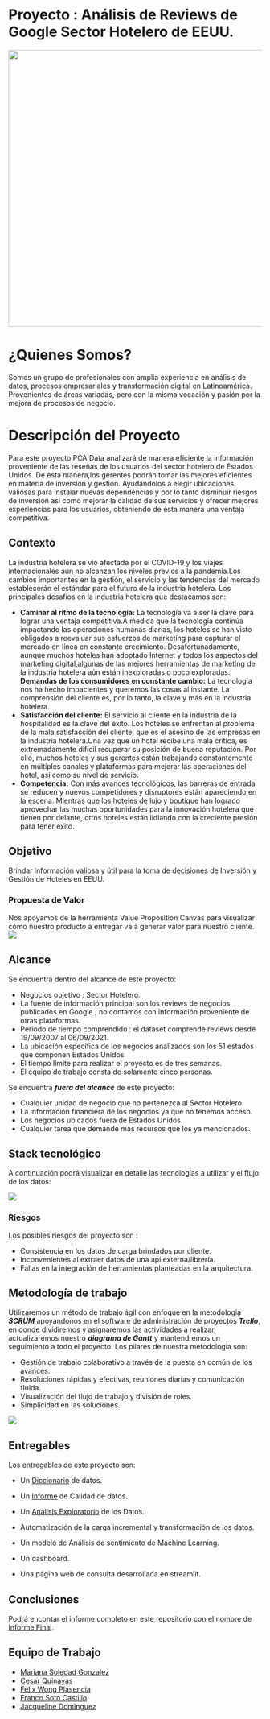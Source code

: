 # Proyecto : Análisis de Reviews de Google Sector Hotelero de EEUU.
<div>
<p align="center">
<image src="/src/logopcadata.png"width="800" height="550">

</div>

# ¿Quienes Somos?
Somos un grupo de profesionales con amplia experiencia en análisis de datos, procesos empresariales y transformación digital en Latinoamérica. Provenientes de áreas variadas, pero con la misma vocación y pasión por la mejora de procesos de negocio. 

</div>

# Descripción del Proyecto
Para este proyecto PCA Data analizará de manera eficiente la información proveniente de las reseñas de los usuarios del sector hotelero de Estados Unidos. De esta manera,los gerentes podrán tomar las mejores eficientes en materia de inversión y gestión. Ayudándolos a elegir ubicaciones valiosas para instalar nuevas dependencias y por lo tanto disminuir riesgos de inversión así como mejorar la calidad de sus servicios y ofrecer mejores experiencias para los usuarios, obteniendo de ésta manera una ventaja competitiva.
<div>

</div>

## Contexto
La industria hotelera se vio afectada por el COVID-19 y los viajes internacionales aun no alcanzan los niveles previos a la pandemia.Los cambios importantes en la gestión, el servicio y las tendencias del mercado establecerán el estándar para el futuro de la industria hotelera.
Los principales desafíos en la industria hotelera que destacamos son: 
+ **Caminar al ritmo de la tecnología:** 
La tecnología va a ser la clave para lograr una ventaja competitiva.A medida que la tecnología continúa impactando las operaciones humanas diarias, los hoteles se han visto obligados a reevaluar sus esfuerzos de marketing para capturar el mercado en línea en constante crecimiento.
Desafortunadamente, aunque muchos hoteles han adoptado Internet y todos los aspectos del marketing digital,algunas de las mejores herramientas de marketing de la industria hotelera aún están inexploradas o poco exploradas.
**Demandas de los consumidores en constante cambio:**
La tecnología nos ha hecho impacientes y queremos las cosas al instante. La comprensión del cliente es, por lo tanto, la clave y más en la industria hotelera.
+ **Satisfacción del cliente:**
El servicio al cliente en la industria de la hospitalidad es la clave del éxito. Los hoteles se enfrentan al problema de la mala satisfacción del cliente, que es el asesino de las empresas en la industria hotelera.Una vez que un hotel recibe una mala crítica, es extremadamente difícil recuperar su posición de buena reputación.
Por ello, muchos hoteles y sus gerentes están trabajando constantemente en múltiples canales y plataformas para mejorar las operaciones del hotel, así como su nivel de servicio.
+ **Competencia:**
Con más avances tecnológicos, las barreras de entrada se reducen y nuevos competidores y disruptores están apareciendo en la escena. Mientras que los hoteles de lujo y boutique han logrado aprovechar las muchas oportunidades para la innovación hotelera que tienen por delante, otros hoteles están lidiando con la creciente presión para tener éxito.

</div>

## Objetivo

Brindar información valiosa y útil  para la toma de decisiones de Inversión y Gestión de Hoteles en EEUU.

</div>

### Propuesta de Valor

Nos apoyamos de la herramienta Value Proposition Canvas para visualizar cómo nuestro producto a entregar va a generar valor para nuestro cliente. 
<image src="/src/Value.jpg">

## Alcance
Se encuentra dentro del alcance de este proyecto:
+ Negocios objetivo : Sector Hotelero.
+ La fuente de información principal son los reviews de negocios publicados en Google , no contamos con información proveniente de otras plataformas.
+ Periodo de tiempo comprendido : el dataset comprende reviews desde 19/09/2007 al 06/09/2021.
+ La ubicación específica de los negocios analizados son los 51 estados que componen Estados Unidos.
+ El  tiempo límite para realizar el proyecto es de tres semanas.
+ El equipo de trabajo consta de solamente cinco personas.

Se encuentra ***fuera del alcance*** de este proyecto:

+ Cualquier unidad de negocio que no pertenezca al Sector Hotelero.
+ La información financiera de los negocios ya que no tenemos acceso.
+ Los negocios ubicados fuera de Estados Unidos.
+ Cualquier tarea que demande más recursos que los ya mencionados.

## Stack tecnológico

A continuación podrá visualizar en detalle las tecnologías a utilizar y el flujo de los datos:
  
<image src="/src/Arquitectura.jpg">

### Riesgos

Los posibles riesgos  del proyecto son :
+ Consistencia en los datos de carga brindados por cliente.
+ Inconvenientes al extraer datos de una api externa/librería.
+ Fallas en la integración de herramientas planteadas en la arquitectura.

## Metodología de trabajo 

Utilizaremos un método de trabajo ágil con enfoque en la metodología ***SCRUM*** apoyándonos en el software de administración de proyectos ***Trello***, en donde dividiremos y asignaremos las actividades a realizar, actualizaremos nuestro ***diagrama de Gantt***  y mantendremos un seguimiento a todo el proyecto.
Los pilares de nuestra metodología son:
+ Gestión de trabajo colaborativo a través de la puesta en común de los avances.
+ Resoluciones rápidas y efectivas, reuniones diarias y comunicación fluida.
+ Visualización del flujo de trabajo  y división de roles.
+ Simplicidad en las soluciones.

<image src="/src/Scrum.jpg">

<div>
  
## Entregables 
Los entregables de este proyecto son: 
  
  + Un [Diccionario](/Documentacion/2-Diccionario.pdf) de datos.
  
  + Un [Informe](/Documentacion/3-Informe_Calidad.pdf) de Calidad de datos.
  
  + Un [Análisis Exploratorio](/Documentacion/EDA) de los Datos.
  
  + Automatización de la carga incremental y transformación de los datos.
  + Un modelo de Análisis de sentimiento de Machine Learning.
  + Un dashboard.
  + Una página web de consulta desarrollada en streamlit.
                                                                                                                                   
</div>

## Conclusiones

Podrá encontar el informe completo en este repositorio con el nombre de [Informe Final](/Documentacion/5-Informe_Final.pdf).
  
</div>

## Equipo de Trabajo 
+ [Mariana Soledad Gonzalez](https://www.linkedin.com/in/m-soledad-gonzalez-data/)
+ [Cesar Quinayas](https://www.linkedin.com/in/c%C3%A9sar-quinay%C3%A1s-01564336/)
+ [Felix Wong Plasencia](https://www.linkedin.com/in/felixwongp/) 
+ [Franco Soto Castillo](https://www.linkedin.com/in/francosoto/) 
+ [Jacqueline Dominguez]( https://www.linkedin.com/in/jacqueline-dominguez-51191420/)
